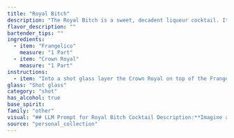 ```yaml
---
title: "Royal Bitch"
description: "The Royal Bitch is a sweet, decadent liqueur cocktail. It falls into the dessert cocktail family, likely inspired by the popularity of creamy liqueurs like Frangelico in the late 20th century.  While its exact origin is unknown, it's likely a recent creation, combining readily available spirits for a simple, enjoyable drink. "
flavor_description: ""
bartender_tips: ""
ingredients:
  - item: "Frangelico"
    measure: "1 Part"
  - item: "Crown Royal"
    measure: "1 Part"
instructions:
  - item: "Into a shot glass layer the Crown Royal on top of the Frangelico."
glass: "Shot glass"
category: "shot"
has_alcohol: true
base_spirit:
family: "other"
visual: "## LLM Prompt for Royal Bitch Cocktail Description:**Imagine a Royal Bitch cocktail, a luxurious concoction made with Frangelico and Crown Royal. Describe its appearance, focusing on the following elements:*** **Color:**  What color is the drink? Is it a deep amber, a light gold, or something else entirely? Does it have any shimmer or sparkle?* **Texture:**  Is the drink clear, cloudy, or layered? Does it have a creamy texture, or is it more watery? * **Garnish:**  Is it garnished with a simple twist, a vibrant fruit, or something more elaborate? How does the garnish complement the drink's overall appearance?* **Glassware:**  What type of glass is it served in? Is it a classic cocktail glass, a rocks glass, or something else? How does the glassware enhance the visual appeal of the drink?**Bonus:**  Describe the visual impact of the drink, evoking a sense of luxury, sophistication, or even a touch of mischief. "
source: "personal_collection"
---
```


